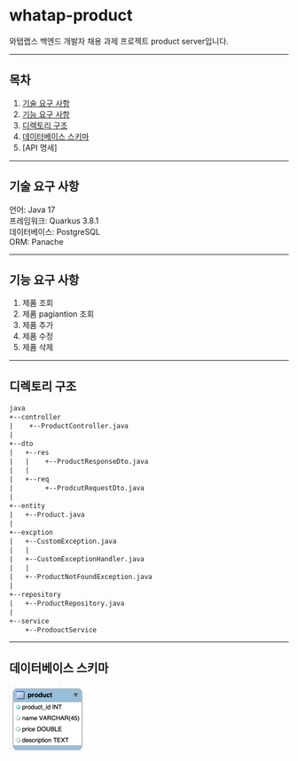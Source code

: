 # whatap-product

와탭랩스 백엔드 개발자 채용 과제 프로젝트 product server입니다.

---
## 목차
1. [기술 요구 사항](#기술-요구-사항)
2. [기능 요구 사항](#기능-요구-사항)
3. [디렉토리 구조](#디렉토리-구조)
4. [데이터베이스 스키마](#데이터베이스-스키마)
5. [API 명세]

---

## 기술 요구 사항

언어: Java 17 <br>
프레임워크: Quarkus 3.8.1 <br>
데이터베이스: PostgreSQL <br>
ORM: Panache

---

## 기능 요구 사항

1. 제품 조회
2. 제품 pagiantion 조회
3. 제품 추가
4. 제품 수정
5. 제품 삭제

---

## 디렉토리 구조
```
java
+--controller
|    +--ProductController.java
|
+--dto
|   +--res
|   |    +--ProductResponseDto.java
|   |
|   +--req
|        +--ProdcutRequestDto.java
|
+--entity
|   +--Product.java
|
+--excption
|   +--CustomException.java
|   |
|   +--CustomExceptionHandler.java
|   |
|   +--ProductNotFoundException.java
|
+--repository
|   +--ProductRepository.java
|
+--service
    +--ProdouctService
```
---
## 데이터베이스 스키마

![img.png](product.png)